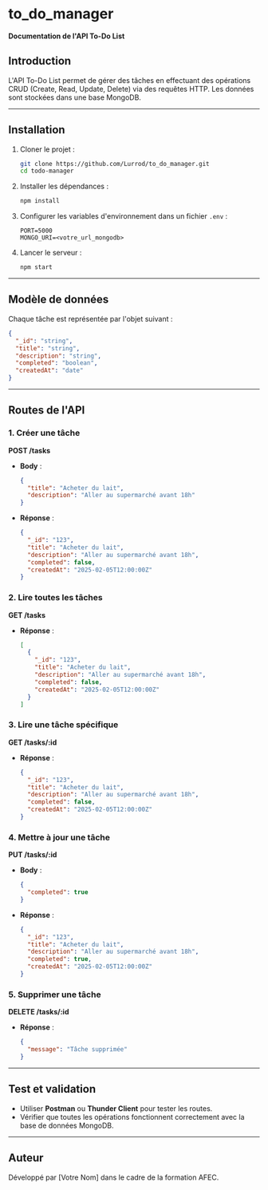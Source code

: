 # to_do_manager

**Documentation de l'API To-Do List**

## Introduction
L'API To-Do List permet de gérer des tâches en effectuant des opérations CRUD (Create, Read, Update, Delete) via des requêtes HTTP. Les données sont stockées dans une base MongoDB.

---

## Installation
1. Cloner le projet :
   ```bash
   git clone https://github.com/Lurrod/to_do_manager.git
   cd todo-manager
   ```
2. Installer les dépendances :
   ```bash
   npm install
   ```
3. Configurer les variables d'environnement dans un fichier `.env` :
   ```
   PORT=5000
   MONGO_URI=<votre_url_mongodb>
   ```
4. Lancer le serveur :
   ```bash
   npm start
   ```

---

## Modèle de données
Chaque tâche est représentée par l'objet suivant :
```json
{
  "_id": "string",
  "title": "string",
  "description": "string",
  "completed": "boolean",
  "createdAt": "date"
}
```

---

## Routes de l'API

### 1. Créer une tâche
**POST /tasks**
- **Body** :
  ```json
  {
    "title": "Acheter du lait",
    "description": "Aller au supermarché avant 18h"
  }
  ```
- **Réponse** :
  ```json
  {
    "_id": "123",
    "title": "Acheter du lait",
    "description": "Aller au supermarché avant 18h",
    "completed": false,
    "createdAt": "2025-02-05T12:00:00Z"
  }
  ```

### 2. Lire toutes les tâches
**GET /tasks**
- **Réponse** :
  ```json
  [
    {
      "_id": "123",
      "title": "Acheter du lait",
      "description": "Aller au supermarché avant 18h",
      "completed": false,
      "createdAt": "2025-02-05T12:00:00Z"
    }
  ]
  ```

### 3. Lire une tâche spécifique
**GET /tasks/:id**
- **Réponse** :
  ```json
  {
    "_id": "123",
    "title": "Acheter du lait",
    "description": "Aller au supermarché avant 18h",
    "completed": false,
    "createdAt": "2025-02-05T12:00:00Z"
  }
  ```

### 4. Mettre à jour une tâche
**PUT /tasks/:id**
- **Body** :
  ```json
  {
    "completed": true
  }
  ```
- **Réponse** :
  ```json
  {
    "_id": "123",
    "title": "Acheter du lait",
    "description": "Aller au supermarché avant 18h",
    "completed": true,
    "createdAt": "2025-02-05T12:00:00Z"
  }
  ```

### 5. Supprimer une tâche
**DELETE /tasks/:id**
- **Réponse** :
  ```json
  {
    "message": "Tâche supprimée"
  }
  ```

---

## Test et validation
- Utiliser **Postman** ou **Thunder Client** pour tester les routes.
- Vérifier que toutes les opérations fonctionnent correctement avec la base de données MongoDB.

---

## Auteur
Développé par [Votre Nom] dans le cadre de la formation AFEC.

